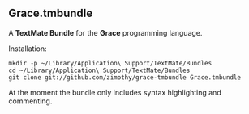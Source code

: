 Grace.tmbundle
--------------

A **TextMate Bundle** for the **Grace** programming language.

Installation:

    mkdir -p ~/Library/Application\ Support/TextMate/Bundles
    cd ~/Library/Application\ Support/TextMate/Bundles
    git clone git://github.com/zimothy/grace-tmbundle Grace.tmbundle

At the moment the bundle only includes syntax highlighting and commenting.

